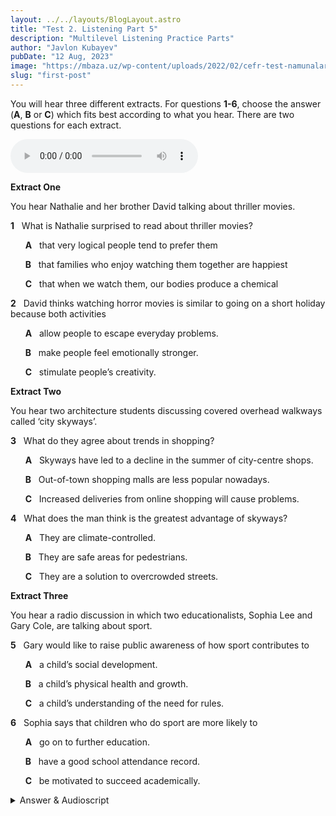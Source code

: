 ```yaml
---
layout: ../../layouts/BlogLayout.astro
title: "Test 2. Listening Part 5"
description: "Multilevel Listening Practice Parts"
author: "Javlon Kubayev"
pubDate: "12 Aug, 2023"
image: "https://mbaza.uz/wp-content/uploads/2022/02/cefr-test-namunalari.png"
slug: "first-post"
---
```


You will hear three different extracts. For questions **1-6**, choose the answer (**A**, **B** or **C**) which fits best according to what you hear. There are two questions for each extract.


<audio controls src="https://englishpracticetest.net/wp-content/uploads/2021/11/cae-practice-listening-test-02-part-1.mp3"></audio>



**Extract One**

You hear Nathalie and her brother David talking about thriller movies.

**1**   What is Nathalie surprised to read about thriller movies?

      **A**   that very logical people tend to prefer them

      **B**   that families who enjoy watching them together are happiest

      **C**   that when we watch them, our bodies produce a chemical

**2**   David thinks watching horror movies is similar to going on a short holiday because both activities

      **A**   allow people to escape everyday problems.

      **B**   make people feel emotionally stronger.

      **C**   stimulate people’s creativity.

**Extract Two**

You hear two architecture students discussing covered overhead walkways called ‘city skyways’.

**3**   What do they agree about trends in shopping?

      **A**   Skyways have led to a decline in the summer of city-centre shops.

      **B**   Out-of-town shopping malls are less popular nowadays.

      **C**   Increased deliveries from online shopping will cause problems.

**4**   What does the man think is the greatest advantage of skyways?

      **A**   They are climate-controlled.

      **B**   They are safe areas for pedestrians.

      **C**   They are a solution to overcrowded streets.

**Extract Three**

You hear a radio discussion in which two educationalists, Sophia Lee and Gary Cole, are talking about sport.

**5**   Gary would like to raise public awareness of how sport contributes to

      **A**   a child’s social development.

      **B**   a child’s physical health and growth.

      **C**   a child’s understanding of the need for rules.

**6**   Sophia says that children who do sport are more likely to

      **A**   go on to further education.

      **B**   have a good school attendance record.

      **C**   be motivated to succeed academically.

<details>
<summary>Answer & Audioscript</summary>

**1 B**   A: This is Nathalie’s own observation, not something she’s read and been surprised by. C: This is information that Nathalie has heard before – it doesn’t surprise her.

**2 C**   A: David says watching horror movies helps people find solutions to work problems. B: He talks about feeling excited about possibilities, but this doesn’t match B.

**3 A**   B: Only the woman mentions out-of-town malls, and she doesn’t say they are less popular now. C: Only the woman talks about online shopping deliveries.

**4 C**   ‘But to my mind, getting people away from congested roads and pavements has to be the winning argument’ tells us that A and B are not ‘the greatest advantage’.

**5 A**   B: Gary explains that there has already been a public awareness campaign about this. C: He says he’d rather not focus on rules.

**6 C**   A: Sophie’s first study covered students at university level, but she doesn’t say that people are more likely to go to university if they do sport. B: Sophie tracked students’ attendance in her first study, but she doesn’t draw this conclusion.

**_Audioscript_**

**_Extract One_**

_Nathalie_: David, have you read this article about watching thriller movies?

_David_: No, is it good?

_Nathalie_: Yeah, well, I’d heard before that when we’re scared, our brains pump out the feel-good chemical dopamine, like when we’re in love with someone. But look at this: it says that families who like nothing better than sitting together on the sofa in front of a good thriller movie are the most contented. That’s news to me! Most people I know who adore thriller movies, appreciate them for the really good plot lines. You know, the stories are so rational in many ways that some otherwise very sensible people are drawn into them.

_David_: For me, when I watch horror movies, it’s like going on a mini vacation.

_Nathalie_: Do you mean you can wander oﬀ into a fantasy world?

_David_: More that it gives me ideas, even about how to solve issues at work. And I’ve heard other people say the same.

_Nathalie_: Really? I could understand it if you said something like it’s the suspense, the special eﬀects or the thrill you get from watching them.

_David_: Well, it may sound odd, but they leave me feeling more excited about possibilities to do with daily life.

**_Extract Two_**

_Woman_: I’ve just been reading an article about building skyways in cities. Their eﬀect on commerce, particularly shopping, can be considerable because when they link the upper floors of buildings, shops at ground level don’t get passing trade any more. Some even go bust.

_Man_: Absolutely. If people are walking about on the third or fourth floor, they won’t make a special trip down to the ground level to buy something, and that’s why so many stores are having to close, even when they’re in prime central locations.

_Woman_: I read they’re also struggling because people are buying online. And with online shopping, deliveries are becoming more eﬀicient. Plus centres are suﬀering because all those large shopping malls on the outskirts of towns were built to attract people by oﬀering a range of activities, like movie theatres.

_Man_: I think the two things are diﬀerent. But you know the arguments – skyways mean pedestrians can enjoy walking through a city in any weather, and there’s less crime than at street level. But, to my mind, getting people away from congested roads and sidewalks has to be the winning argument. Skyways have the potential to bring life back to city centres. After all, the centre is where people not only want to shop and work, but live too.

**_Extract Three_**

_Sophie_: So, Gary, you’re working on public information campaigns, aren’t you?

_Gary_: Yes, Sophie, I’m actually employed by the government and the thinking behind the public awareness campaigns this year is all about encouraging participation in sports at school.

_Sophie_: Yes, I saw the very successful TV campaign showing the importance of doing sport for healthy growth in primary-aged children. But isn’t that something that the public already knows?

_Gary_: Most people, yes, and that’s why we started with the health aspect. What’s less well understood, and what I want to get across, is how sport helps children mature socially by teaching them about teamwork and about fair play. I’d rather not focus on the discipline aspect – the idea that sports are all about learning sets of rules and sticking to them.

_Sophie_: Interesting. I’m looking into the eﬀect of sport on learning performance. My first study followed a group of children from primary school right through to university level. I tracked various things like how often they were absent through illness, and their grades, and what stood out was that those who did sport were much keener to try to get good grades in maths, English, those kinds of subjects.

_Gary_: And did they achieve that?

_Sophie_: Not always, but the aspiration was there. And for me, that’s what really counts.
</details>

